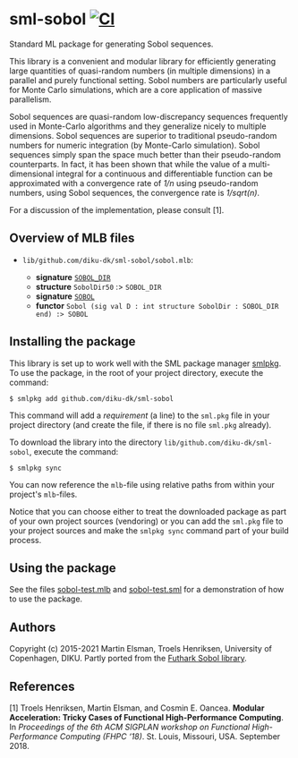 # sml-sobol [![CI](https://github.com/diku-dk/sml-sobol/workflows/CI/badge.svg)](https://github.com/diku-dk/sml-sobol/actions)

Standard ML package for generating Sobol sequences.

This library is a convenient and modular library for efficiently
generating large quantities of quasi-random numbers (in multiple
dimensions) in a parallel and purely functional setting. Sobol numbers
are particularly useful for Monte Carlo simulations, which are a core
application of massive parallelism.

Sobol sequences are quasi-random low-discrepancy sequences frequently
used in Monte-Carlo algorithms and they generalize nicely to multiple
dimensions. Sobol sequences are superior to traditional pseudo-random
numbers for numeric integration (by Monte-Carlo simulation). Sobol
sequences simply span the space much better than their pseudo-random
counterparts. In fact, it has been shown that while the value of a
multi-dimensional integral for a continuous and differentiable
function can be approximated with a convergence rate of _1/n_ using
pseudo-random numbers, using Sobol sequences, the convergence rate is
_1/sqrt(n)_.

For a discussion of the implementation, please consult [1].



## Overview of MLB files

- `lib/github.com/diku-dk/sml-sobol/sobol.mlb`:

  - **signature** [`SOBOL_DIR`](lib/github.com/diku-dk/sml-sobol/sobol_dir.sig)
  - **structure** `SobolDir50` :> `SOBOL_DIR`
  - **signature** [`SOBOL`](lib/github.com/diku-dk/sml-sobol/sobol.sig)
  - **functor** `Sobol (sig val D : int structure SobolDir : SOBOL_DIR end) :> SOBOL`

## Installing the package

This library is set up to work well with the SML package manager
[smlpkg](https://github.com/diku-dk/smlpkg).  To use the package, in
the root of your project directory, execute the command:

```
$ smlpkg add github.com/diku-dk/sml-sobol
```

This command will add a _requirement_ (a line) to the `sml.pkg` file in your
project directory (and create the file, if there is no file `sml.pkg`
already).

To download the library into the directory
`lib/github.com/diku-dk/sml-sobol`, execute the command:

```
$ smlpkg sync
```

You can now reference the `mlb`-file using relative paths from within
your project's `mlb`-files.

Notice that you can choose either to treat the downloaded package as
part of your own project sources (vendoring) or you can add the
`sml.pkg` file to your project sources and make the `smlpkg sync`
command part of your build process.

## Using the package

See the files
[sobol-test.mlb](lib/githu.com/diku-dk/sml-sobol/test/sobol-test.mlb)
and
[sobol-test.sml](lib/githu.com/diku-dk/sml-sobol/test/sobol-test.sml)
for a demonstration of how to use the package.

## Authors

Copyright (c) 2015-2021 Martin Elsman, Troels Henriksen, University of
Copenhagen, DIKU. Partly ported from the [Futhark Sobol library](https://github.com/diku-dk/sobol).

## References

[1] Troels Henriksen, Martin Elsman, and Cosmin E. Oancea. __Modular
Acceleration: Tricky Cases of Functional High-Performance
Computing__. In _Proceedings of the 6th ACM SIGPLAN workshop on
Functional High-Performance Computing (FHPC ‘18)_. St. Louis, Missouri,
USA. September 2018.
